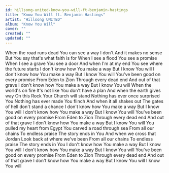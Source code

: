 ```yaml
---
id: hillsong-united-know-you-will-ft-benjamin-hastings
title: "Know You Will ft. Benjamin Hastings"
artist: "Hillsong UNITED"
album: "Know You Will"
cover: ""
created: ""
updated: ""
---
```


When the road runs dead
You can see a way I don't
And it makes no sense
But You say that's what faith is for
When I see a flood You see a promise
When I see a grave You see a door
And when I'm at my end
You see where the future starts
I don't know how You make a way
But I know You will
I don't know how You make a way
But I know You will
You've been good on every promise
From Eden to Zion
Through every dead end
And out of that grave
I don't know how You make a way
But I know You will
When the world's on fire
It's not like You don't have a plan
And when the earth gives way
On this Rock Your Church will stand
Nothing has ever once surprised You
Nothing has ever made You flinch
And when it all shakes out
The gates of hell don't stand a chance
I don't know how You make a way
But I know You will
I don't know how You make a way
But I know You will
You've been good on every promise
From Eden to Zion
Through every dead end
And out of that grave
I don't know how You make a way
But I know You will
You pulled my heart from Egypt
You carved a road through sea
From all our chains
To endless praise
The story ends in You
And when we cross that Jordan
Look back at where we've been
From all our chains
To endless praise
The story ends in You
I don't know how You make a way
But I know You will
I don't know how You make a way
But I know You will
You've been good on every promise
From Eden to Zion
Through every dead end
And out of that grave
I don't know how You make a way
But I know You will
I know You will